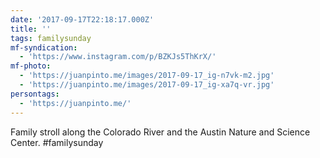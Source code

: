```yaml
---
date: '2017-09-17T22:18:17.000Z'
title: ''
tags: familysunday
mf-syndication:
  - 'https://www.instagram.com/p/BZKJs5ThKrX/'
mf-photo:
  - 'https://juanpinto.me/images/2017-09-17_ig-n7vk-m2.jpg'
  - 'https://juanpinto.me/images/2017-09-17_ig-xa7q-vr.jpg'
persontags:
  - 'https://juanpinto.me/'
---
```

Family stroll along the Colorado River and the Austin Nature and Science Center. #familysunday
